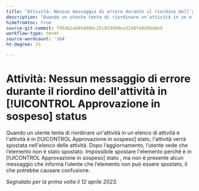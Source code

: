 ```yaml
---
title: "Attività: Nessun messaggio di errore durante il riordino dell'attività nello stato di approvazione in sospeso"
description: "Quando un utente tenta di riordinare un'attività in un elenco di attività e l'attività è in [!UICONTROL Approvazione in sospeso] stato, l'attività verrà spostata nell'elenco delle attività. Dopo l’aggiornamento, l’utente vede che l’elemento non è stato spostato. Impossibile spostare l'elemento perché è in [!UICONTROL Approvazione in sospeso] stato, ma non esiste un messaggio che indichi all'utente che l'elemento non può essere spostato, il che potrebbe causare confusione."
hidefromtoc: true
source-git-commit: f95db2a6954809c25c819d99ea3240f48d56d0e9
workflow-type: tm+mt
source-wordcount: '164'
ht-degree: 2%

---
```



# Attività: Nessun messaggio di errore durante il riordino dell&#39;attività in [!UICONTROL Approvazione in sospeso] status

Quando un utente tenta di riordinare un&#39;attività in un elenco di attività e l&#39;attività è in [!UICONTROL Approvazione in sospeso] stato, l&#39;attività verrà spostata nell&#39;elenco delle attività. Dopo l’aggiornamento, l’utente vede che l’elemento non è stato spostato. Impossibile spostare l&#39;elemento perché è in [!UICONTROL Approvazione in sospeso] stato , ma non è presente alcun messaggio che informa l’utente che l’elemento non può essere spostato, il che potrebbe causare confusione.

_Segnalato per la prima volta il 12 aprile 2023._


